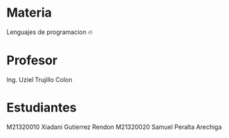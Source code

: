 # Materia
Lenguajes de programacion 🔥

# Profesor
Ing. Uziel Trujillo Colon

# Estudiantes
M21320010 Xiadani Gutierrez Rendon
M21320020 Samuel Peralta Arechiga

